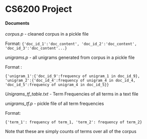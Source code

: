 # CS6200 Project

#### Documents

_corpus.p_ - cleaned corpus in a pickle file

Format: `{'doc_id_1':'doc_content', 'doc_id_2':'doc_content', 'doc_id_3':'doc_content'...}`

_unigrams.p_ - all unigrams generated from corpus in a pickle file

Format : 

```{'unigram_1':{'doc_id_9':frequency of unigram_1 in doc_id_9}, 'unigram_2':{'doc_id_4':frequency of unigram_4 in doc_id_4, 'doc_id_5':frequency of unigram_4 in doc_id_5}}```

_Unigrams_tf_table.txt_ - Term Frequencies of all terms in a text file

_unigrams_tf.p_ - pickle file of all term frequencies

Format:

```{'term_1': frequency of term_1, 'term_2': frequency of term_2}```

Note that these are simply counts of terms over all of the corpus